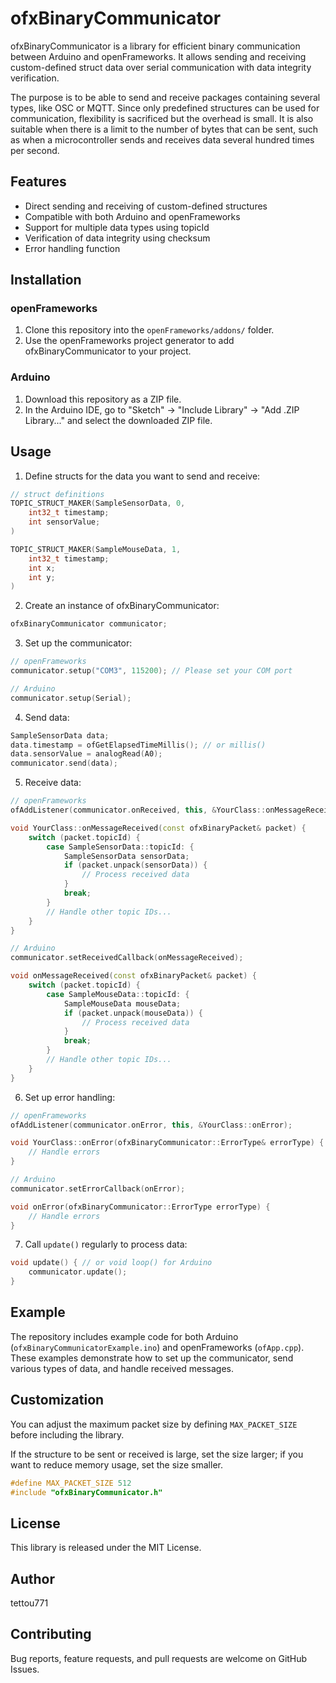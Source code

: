 # ofxBinaryCommunicator

ofxBinaryCommunicator is a library for efficient binary communication between Arduino and openFrameworks. It allows sending and receiving custom-defined struct data over serial communication with data integrity verification.

The purpose is to be able to send and receive packages containing several types, like OSC or MQTT.
Since only predefined structures can be used for communication, flexibility is sacrificed but the overhead is small.
It is also suitable when there is a limit to the number of bytes that can be sent, such as when a microcontroller sends and receives data several hundred times per second.

## Features

- Direct sending and receiving of custom-defined structures
- Compatible with both Arduino and openFrameworks
- Support for multiple data types using topicId
- Verification of data integrity using checksum
- Error handling function

## Installation

### openFrameworks

1. Clone this repository into the `openFrameworks/addons/` folder.
2. Use the openFrameworks project generator to add ofxBinaryCommunicator to your project.

### Arduino

1. Download this repository as a ZIP file.
2. In the Arduino IDE, go to "Sketch" → "Include Library" → "Add .ZIP Library..." and select the downloaded ZIP file.

## Usage

1. Define structs for the data you want to send and receive:

```cpp
// struct definitions
TOPIC_STRUCT_MAKER(SampleSensorData, 0, 
    int32_t timestamp;
    int sensorValue;
)

TOPIC_STRUCT_MAKER(SampleMouseData, 1,
    int32_t timestamp;
    int x;
    int y;
)
```

2. Create an instance of ofxBinaryCommunicator:

```cpp
ofxBinaryCommunicator communicator;
```

3. Set up the communicator:

```cpp
// openFrameworks
communicator.setup("COM3", 115200); // Please set your COM port

// Arduino
communicator.setup(Serial);
```

4. Send data:

```cpp
SampleSensorData data;
data.timestamp = ofGetElapsedTimeMillis(); // or millis()
data.sensorValue = analogRead(A0);
communicator.send(data);
```

5. Receive data:

```cpp
// openFrameworks
ofAddListener(communicator.onReceived, this, &YourClass::onMessageReceived);

void YourClass::onMessageReceived(const ofxBinaryPacket& packet) {
    switch (packet.topicId) {
        case SampleSensorData::topicId: {
            SampleSensorData sensorData;
            if (packet.unpack(sensorData)) {
                // Process received data
            }
            break;
        }
        // Handle other topic IDs...
    }
}

// Arduino
communicator.setReceivedCallback(onMessageReceived);

void onMessageReceived(const ofxBinaryPacket& packet) {
    switch (packet.topicId) {
        case SampleMouseData::topicId: {
            SampleMouseData mouseData;
            if (packet.unpack(mouseData)) {
                // Process received data
            }
            break;
        }
        // Handle other topic IDs...
    }
}
```

6. Set up error handling:

```cpp
// openFrameworks
ofAddListener(communicator.onError, this, &YourClass::onError);

void YourClass::onError(ofxBinaryCommunicator::ErrorType& errorType) {
    // Handle errors
}

// Arduino
communicator.setErrorCallback(onError);

void onError(ofxBinaryCommunicator::ErrorType errorType) {
    // Handle errors
}
```

7. Call `update()` regularly to process data:

```cpp
void update() { // or void loop() for Arduino
    communicator.update();
}
```

## Example

The repository includes example code for both Arduino (`ofxBinaryCommunicatorExample.ino`) and openFrameworks (`ofApp.cpp`). These examples demonstrate how to set up the communicator, send various types of data, and handle received messages.

## Customization

You can adjust the maximum packet size by defining `MAX_PACKET_SIZE` before including the library.

If the structure to be sent or received is large, set the size larger; if you want to reduce memory usage, set the size smaller.

```cpp
#define MAX_PACKET_SIZE 512
#include "ofxBinaryCommunicator.h"
```

## License

This library is released under the MIT License.

## Author

tettou771

## Contributing

Bug reports, feature requests, and pull requests are welcome on GitHub Issues.
